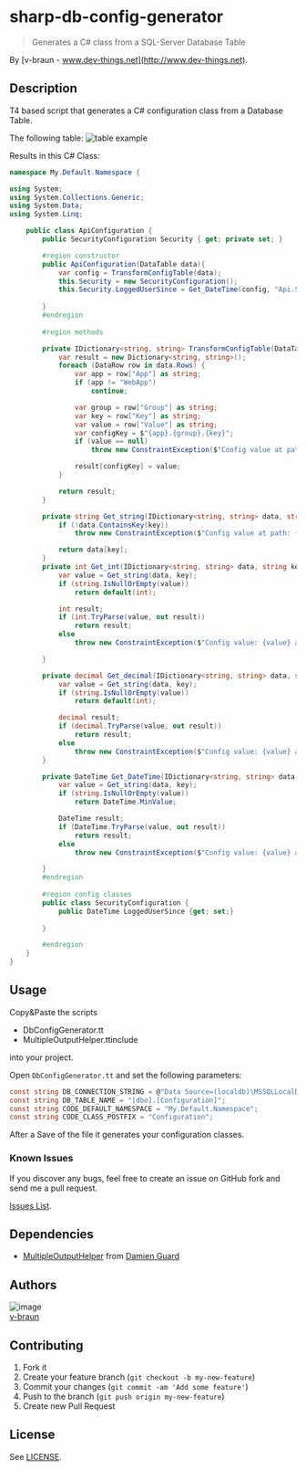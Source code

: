 # sharp-db-config-generator
> Generates a C# class from a SQL-Server Database Table

By [v-braun - www.dev-things.net](http://www.dev-things.net).

## Description
T4 based script that generates a C# configuration class from a Database Table.

The following table:
![table example](https://github.com/v-braun/sharp-db-config-generator/assets/master/media/db.jpg)

Results in this C# Class:

```csharp
namespace My.Default.Namespace {

using System;
using System.Collections.Generic;
using System.Data;
using System.Linq;

	public class ApiConfiguration { 
		public SecurityConfiguration Security { get; private set; }

		#region constructor
		public ApiConfiguration(DataTable data){ 
			var config = TransformConfigTable(data);
			this.Security = new SecurityConfiguration();
			this.Security.LoggedUserSince = Get_DateTime(config, "Api.Security.LoggedUserSince");
 	
		}
		#endregion
 
		#region methods

        private IDictionary<string, string> TransformConfigTable(DataTable data) {
            var result = new Dictionary<string, string>();
            foreach (DataRow row in data.Rows) {
                var app = row["App"] as string;
                if (app != "WebApp")
                    continue;

                var group = row["Group"] as string;
                var key = row["Key"] as string;
                var value = row["Value"] as string;
                var configKey = $"{app}.{group}.{key}";
                if (value == null)
                    throw new ConstraintException($"Config value at path: {configKey} is null, all values should be provided in the db");

                result[configKey] = value;
            }

            return result;            
        }

        private string Get_string(IDictionary<string, string> data, string key) {
            if (!data.ContainsKey(key))
                throw new ConstraintException($"Config value at path: {key} does not exist");

            return data[key];
        }
        private int Get_int(IDictionary<string, string> data, string key) {
            var value = Get_string(data, key);
            if (string.IsNullOrEmpty(value))
                return default(int);

            int result;
            if (int.TryParse(value, out result))
                return result;
            else
                throw new ConstraintException($"Config value: {value} at path: {key} cannot be converted in to an int");

        }

        private decimal Get_decimal(IDictionary<string, string> data, string key) {
            var value = Get_string(data, key);
            if (string.IsNullOrEmpty(value))
                return default(int);

            decimal result;
            if (decimal.TryParse(value, out result))
                return result;
            else
                throw new ConstraintException($"Config value: {value} at path: {key} cannot be converted in to an decimal");
        }

        private DateTime Get_DateTime(IDictionary<string, string> data, string key) {
            var value = Get_string(data, key);
            if (string.IsNullOrEmpty(value))
                return DateTime.MinValue;

            DateTime result;
            if (DateTime.TryParse(value, out result))
                return result;
            else
                throw new ConstraintException($"Config value: {value} at path: {key} cannot be converted in to a DateTime");

        }
		#endregion
 
		#region config classes
		public class SecurityConfiguration { 
			public DateTime LoggedUserSince {get; set;}
		
		}

		#endregion
	}
}
```


## Usage
Copy&Paste the scripts

- DbConfigGenerator.tt
- MultipleOutputHelper.ttinclude

into your project.

Open `DbConfigGenerator.tt` and set the following parameters:

```csharp
const string DB_CONNECTION_STRING = @"Data Source=(localdb)\MSSQLLocalDB;Initial Catalog=TestDb;Integrated Security=True";
const string DB_TABLE_NAME = "[dbo].[Configuration]";
const string CODE_DEFAULT_NAMESPACE = "My.Default.Namespace";
const string CODE_CLASS_POSTFIX = "Configuration";
```

After a Save of the file it generates your configuration classes.


### Known Issues

If you discover any bugs, feel free to create an issue on GitHub fork and
send me a pull request.

[Issues List](https://github.com/v-braun/sharp-db-config-generator/issues).

## Dependencies
- [MultipleOutputHelper](https://github.com/damieng/DamienGKit/blob/master/T4/MultipleOutputHelper/MultipleOutputHelper.ttinclude) from [Damien Guard](https://github.com/damieng)

## Authors

![image](https://avatars3.githubusercontent.com/u/4738210?v=3&s=50)  
[v-braun](https://github.com/v-braun/)



## Contributing

1. Fork it
2. Create your feature branch (`git checkout -b my-new-feature`)
3. Commit your changes (`git commit -am 'Add some feature'`)
4. Push to the branch (`git push origin my-new-feature`)
5. Create new Pull Request


## License

See [LICENSE](https://github.com/v-braun/sharp-db-config-generator/blob/master/LICENSE).